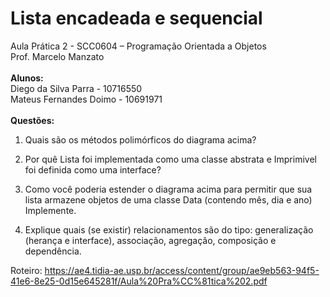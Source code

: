 # Lista encadeada e sequencial
Aula Prática 2 - SCC0604 – Programação Orientada a Objetos<br>
Prof.	Marcelo	Manzato
<br><br>
**Alunos:**<br>
Diego da Silva Parra - 10716550<br>
Mateus Fernandes Doimo - 10691971<br>
<br>
**Questões:**

1. Quais são os métodos polimórficos do diagrama acima?

2. Por quê Lista foi	implementada como uma classe abstrata e Imprimivel foi definida como uma interface?

3. Como	você poderia estender o diagrama acima	para permitir	que	sua	lista	armazene objetos de uma classe Data (contendo mês, dia e ano) Implemente.

4. Explique quais (se existir) relacionamentos são do tipo: generalização (herança e interface), associação,	agregação,	composição	e	dependência.


Roteiro: https://ae4.tidia-ae.usp.br/access/content/group/ae9eb563-94f5-41e6-8e25-0d15e645281f/Aula%20Pra%CC%81tica%202.pdf
